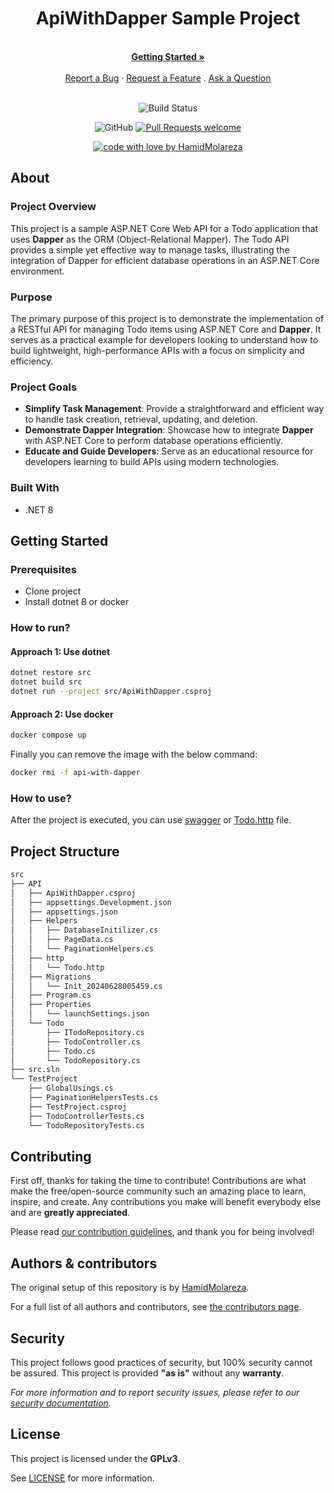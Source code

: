 <div align="center">
  <h1>ApiWithDapper Sample Project
</h1>
  <br />
  <a href="#getting-started"><strong>Getting Started »</strong></a>
  <br />
  <br />
  <a href="https://github.com/HamidMolareza/ApiWithDapper-Sample/issues/new?assignees=&labels=bug&template=BUG_REPORT.md&title=bug%3A+">Report a Bug</a>
  ·
  <a href="https://github.com/HamidMolareza/ApiWithDapper-Sample/issues/new?assignees=&labels=enhancement&template=FEATURE_REQUEST.md&title=feat%3A+">Request a Feature</a>
  .
  <a href="https://github.com/HamidMolareza/ApiWithDapper-Sample/issues/new?assignees=&labels=question&template=SUPPORT_QUESTION.md&title=support%3A+">Ask a Question</a>
</div>

<div align="center">
<br />


![Build Status](https://github.com/HamidMolareza/ApiWithDapper-Sample/actions/workflows/build.yml/badge.svg?branch=main)

![GitHub](https://img.shields.io/github/license/HamidMolareza/ApiWithDapper-Sample)
[![Pull Requests welcome](https://img.shields.io/badge/PRs-welcome-ff69b4.svg?style=flat-square)](https://github.com/HamidMolareza/ApiWithDapper-Sample/issues?q=is%3Aissue+is%3Aopen+label%3A%22help+wanted%22)

[![code with love by HamidMolareza](https://img.shields.io/badge/%3C%2F%3E%20with%20%E2%99%A5%20by-HamidMolareza-ff1414.svg?style=flat-square)](https://github.com/HamidMolareza)

</div>

## About

### Project Overview

This project is a sample ASP.NET Core Web API for a Todo application that uses **Dapper** as the ORM (Object-Relational Mapper). The Todo API provides a simple yet effective way to manage tasks, illustrating the integration of Dapper for efficient database operations in an ASP.NET Core environment.

### Purpose

The primary purpose of this project is to demonstrate the implementation of a RESTful API for managing Todo items using ASP.NET Core and **Dapper**. It serves as a practical example for developers looking to understand how to build lightweight, high-performance APIs with a focus on simplicity and efficiency.

### Project Goals

- **Simplify Task Management**: Provide a straightforward and efficient way to handle task creation, retrieval, updating, and deletion.
- **Demonstrate Dapper Integration**: Showcase how to integrate **Dapper** with ASP.NET Core to perform database operations efficiently.
- **Educate and Guide Developers**: Serve as an educational resource for developers learning to build APIs using modern technologies.

### Built With

- .NET 8

## Getting Started

### Prerequisites

- Clone project
- Install dotnet 8 or docker

### How to run?

#### Approach 1: Use dotnet

```bash
dotnet restore src
dotnet build src
dotnet run --project src/ApiWithDapper.csproj
```

#### Approach 2: Use docker

```bash
docker compose up
```

Finally you can remove the image with the below command:
```bash
docker rmi -f api-with-dapper
```

### How to use?

After the project is executed, you can use [swagger](http://localhost:8080/swagger/) or [Todo.http](src/http/Todo.http) file.


## Project Structure

```txt
src
├── API
│   ├── ApiWithDapper.csproj
│   ├── appsettings.Development.json
│   ├── appsettings.json
│   ├── Helpers
│   │   ├── DatabaseInitilizer.cs
│   │   ├── PageData.cs
│   │   └── PaginationHelpers.cs
│   ├── http
│   │   └── Todo.http
│   ├── Migrations
│   │   └── Init_20240628005459.cs
│   ├── Program.cs
│   ├── Properties
│   │   └── launchSettings.json
│   └── Todo
│       ├── ITodoRepository.cs
│       ├── TodoController.cs
│       ├── Todo.cs
│       └── TodoRepository.cs
├── src.sln
└── TestProject
    ├── GlobalUsings.cs
    ├── PaginationHelpersTests.cs
    ├── TestProject.csproj
    ├── TodoControllerTests.cs
    └── TodoRepositoryTests.cs
```

## Contributing

First off, thanks for taking the time to contribute! Contributions are what make the free/open-source community such an
amazing place to learn, inspire, and create. Any contributions you make will benefit everybody else and are **greatly
appreciated**.

Please read [our contribution guidelines](docs/CONTRIBUTING.md), and thank you for being involved!

## Authors & contributors

The original setup of this repository is by [HamidMolareza](https://github.com/HamidMolareza).

For a full list of all authors and contributors,
see [the contributors page](https://github.com/HamidMolareza/ApiWithDapper-Sample/contributors).

## Security

This project follows good practices of security, but 100% security cannot be assured. This project is provided **"as
is"** without any **warranty**.

_For more information and to report security issues, please refer to our [security documentation](docs/SECURITY.md)._

## License

This project is licensed under the **GPLv3**.

See [LICENSE](LICENSE) for more information.